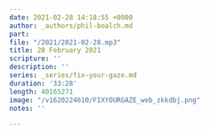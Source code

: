 ```yaml
---
date: 2021-02-28 14:18:55 +0000
author: _authors/phil-boalch.md
part: 
file: "/2021/2021-02-28.mp3"
title: 28 February 2021
scripture: ''
description: ''
series: _series/fix-your-gaze.md
duration: '33:28'
length: 40165271
image: "/v1620224610/FIXYOURGAZE_web_zkkdbj.png"
notes: ''

---
```

